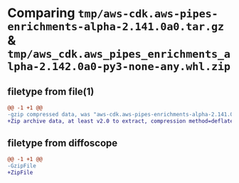 # Comparing `tmp/aws-cdk.aws-pipes-enrichments-alpha-2.141.0a0.tar.gz` & `tmp/aws_cdk.aws_pipes_enrichments_alpha-2.142.0a0-py3-none-any.whl.zip`

## filetype from file(1)

```diff
@@ -1 +1 @@
-gzip compressed data, was "aws-cdk.aws-pipes-enrichments-alpha-2.141.0a0.tar", last modified: Wed May  8 21:37:20 2024, max compression
+Zip archive data, at least v2.0 to extract, compression method=deflate
```

## filetype from diffoscope

```diff
@@ -1 +1 @@
-GzipFile
+ZipFile
```

